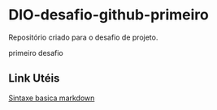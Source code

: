 # DIO-desafio-github-primeiro
Repositório criado para o desafio de projeto.

primeiro desafio 

## Link Utéis ##
[Sintaxe basica markdown](https://markdown.net.br/sintaxe-basica/)
